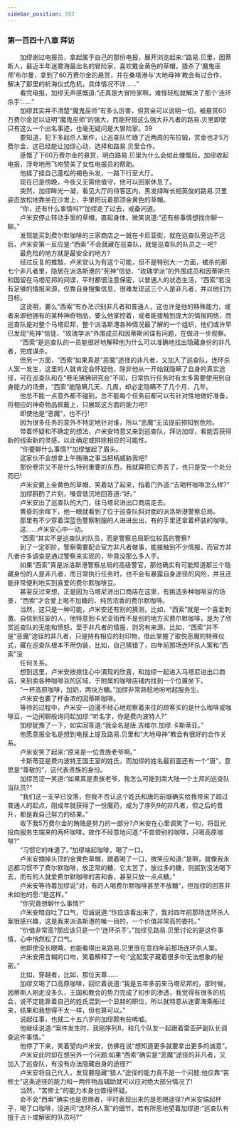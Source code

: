 ```yaml
---
sidebar_position: 593
---
```

### 第一百四十八章 拜访  


　　加缪谢过电报员，拿起属于自己的那份电报，展开浏览起来:“路易.贝里，因蒂斯人，最近半年迷雾海最出名的冒险家，喜欢戴金黄色的草帽，猎杀了‘魔鬼巫师’布尔曼，拿到了60万费尔金的悬赏，并在桑塔港与‘大地母神’教会有过合作，解决了那里的祈海仪式危机，具体情况不详……”  
　　看完电报，加缪无声感慨道:“还真是大冒险家啊，难怪轻松就解决了那个‘连环杀手’……”  
　　加缪其实并不清楚“魔鬼巫师”有多么厉害，但赏金可以说明一切，被悬赏60万费尔金足以证明“魔鬼巫师”的强大，而能狩猎这么强大非凡者的路易.贝里即使只有这么一个出名事迹，也毫无疑问是大冒险家。39  
　　要知道，犯下多起杀人案件，让巡查队忙碌了近两周的布拉姆，赏金也才5万费尔金，这已经能让加缪心动，选择和路易.贝里合作。  
　　感慨了下60万费尔金的悬赏，明白路易.贝里为什么会如此慷慨后，加缪收起电报，浮夸地用飞吻赞美了女性电报员的帮助。  
　　他揉了揉自己蓬松的褐色头发，一路下行至大厅。  
　　现在已是傍晚，今夜又无需他值守，他可以回家休息了。  
　　突然，加缪眸光一凝，看见大厅的待客区内，黑发绿眸长相英俊的路易.贝里姿态放松地靠坐在沙发上，手里把玩着那顶金黄色的草帽。  
　　“你，还有什么事情吗?”加缪走了过去，戒备问道。  
　　卢米安停止转动手里的草帽，直起身体，微笑说道:“还有些事情想找你聊一聊。”  
　　发现能买到费尔默咖啡的三家商店之一就在卡尼亚街，就在巡查队旁边不远后，卢米安第一反应是:“西索”不会就藏在巡查队，就是巡查队的队员之一吧?  
　　最危险的地方就是最安全的地方?  
　　经过反复的推敲，卢米安认为有这个可能，但不是特别大:一方面，被杀的那七个非凡者里，隐居在派洛斯港的“死神”信徒、“玫瑰学派”的外围成员和因蒂斯共和国留在马塔尼邦的间谍，平时都很注意保密，以普通人的状态生活，“西索”若没有足够的情报来源，仅靠自身搜集信息，很难发现这三个人是非凡者，并以他们为目标。  
　　这说明，要么“西索”有办法识别非凡者和普通人，这也许是他的特殊能力，或者来源他拥有的某种神奇物品，要么他掌控着，或者能接触到庞大的情报网络，而巡查队是对整个马塔尼邦，整个派洛斯港各种情况最了解的一个组织，他们或许早已发现“死神”信徒、“玫瑰学派”外围成员和因蒂斯间谍有问题，在做进一步观察。  
　　“西索”是巡查队的一员能很好地解释他为什么可以准确地找出隐藏身份的非凡者，完成谋杀。  
　　但另一方面，“西索”如果真是“恶魔”途径的非凡者，又加入了巡查队，连环杀人案一发生，这里的人就肯定会怀疑他，除非他从一开始就隐瞒了自身的真实途径，可在巡查队和在“卷毛狒狒研究会”不同，日常执行任务时有太多需要使用到自身能力的场景，“西索”能隐瞒几天、几周，却必定隐瞒不了几个月、几年。  
　　他总不能一点意外都不碰到，总不能每个任务前都可以有针对性地做好准备，将相应的神奇物品佩戴上，只展现这方面的能力吧?  
　　即使他是“恶魔”，也不行!  
　　因为很多任务的意外不特定地针对谁，所以“恶魔”无法提前预知到危险。  
　　带着怀疑和不确定的想法，卢米安特意又来到巡查队，拜访加缪，看能否获得新的线索新的灵感，以此确定或排除相应的可能性。  
　　“你要聊什么事情?”加缪皱起了眉头。  
　　这家伙不会想拿上午贿赂之事当把柄威胁我吧?  
　　那份卷宗又不是什么特别重要的东西，我就算把它弄丢了，也只是受一个处分而已!  
　　卢米安戴上金黄色的草帽，笑着站了起来，指着门外道:“去喝杯咖啡怎么样?”  
　　加缪斟酌了片刻，嗓音低沉地回答道:“好。”  
　　卢米安出了巡查队的大门，往马塔尼进出口商店走去。  
　　黄昏的余晖下，他一眼就看到了位于巡查队斜对面的派洛斯港警察总局。  
　　那里有不少穿着深蓝色警察制服的人进进出出，有的手里还拿着杯装的咖啡。  
　　这……卢米安心中一动。  
　　“西索”其实不是巡查队的队员，而是警察总局职位较高的警察?  
　　到了一定职阶，警察需要配合官方非凡者做事，能接触到不少情报，而官方非凡者许多调查是通过警察来实现的，毕竟没那么多人手。  
　　如果“西索”真是派洛斯港警察总局的高级警官，那他确实有可能知道那三个隐藏身份的人是非凡者，而日常执行任务时，也不会有暴露自身途径的风险，并且还能非常便利地买到喜爱的费尔默咖啡豆。  
　　甚至反过来想，正是因为马塔尼进出口商店在这里，有挑选多种咖啡豆的场景，“西索”才会爱上喝不加糖的、纯苦浓香的费尔默咖啡。  
　　当然，这只是一种可能，卢米安还有别的猜测，比如，“西索”就是一个喜爱刺激、自信到狂妄的人，他特意到卡尼亚街而不是别的地方买费尔默咖啡，是为了欣赏巡查队的无能和愤怒，至于非凡者的情报，则另有来源，比如，“西索”并不是“恶魔”途径的非凡者，只是持有相应的封印物，借此掌握了取悦恶魔的特殊仪式，藏在巡查队根本不用伪装，比如，自己猜错了，四年前那场连环杀人案和“西索”没  
　　任何关系。  
　　想到这里，卢米安按捺住心中涌现的欣喜，和加缪一起进入马塔尼进出口商店，来到卖各种咖啡豆的区域，于附属的咖啡店铺内找到一个位置坐下。  
　　“一杯高原咖啡，加奶，两块方糖。”加缪非常熟稔地吩咐起服务生。  
　　卢米安也要了杯香浓的因蒂斯咖啡。  
　　等待的过程中，卢米安一边漫不经心地观察着来往的顾客买的是什么咖啡或咖啡豆，一边闲聊般询问起加缪:“听名字，你是费内波特人?”  
　　加缪犹豫了一下，如实回答道:“我全名是唐.吉维尔.加缪.卡斯蒂亚。”  
　　他愿意报全名是想到电报上提及路易.贝里和“大地母神”教会有很好的合作关系。  
　　卢米安笑了起来:“原来是一位贵族老爷啊。”  
　　卡斯蒂亚是费内波特王国王室的姓氏，而加缪的姓名最前面还有一个“唐”，意思是“尊敬的”，这代表贵族的身份。  
　　加缪苦涩一笑道:“如果真是贵族老爷，我怎么可能到南大陆一个土邦的巡查队当队员?“  
　　“我们这一支早已没落，但我不否认这个姓氏和唐的前缀确实给我带来了超过普通人的起点，刚成年就获得了一份魔药，成为了序列9的非凡者，但之后的晋升，都是我自己努力的结果。”  
　　收下我5万费尔金的贿赂是努力的一部分?卢米安在心里调笑了一句，将目光投向服务生端来的两杯咖啡，故作不经意地问道:“不尝尝别的咖啡，只喝高原咖啡?”  
　　“习惯它的味道了。”加缪端起咖啡，喝了一口。  
　　卢米安摘掉头顶的金黄色草帽，跟着喝了一口，微笑应和道:“是啊，就像我永远都习惯不了费尔默咖啡，放正常的糖，它太苦了，放过多的糖，则腻到没法喝下去，而有的人就爱费尔默咖啡的苦和香，甚至只放一点点糖。”  
　　卢米安等待着加缪说“对，有的人喝费尔默咖啡甚至不放糖”，但加缪的回答并未如他的愿:“是这样。”  
　　“你究竟想聊什么事情?”  
　　卢米安暗自吐了口气，坦诚说道:“你应该看出来了，我对四年前那场连环杀人案很感兴趣，这是我来派洛斯港的唯一目的，一个价值非常高的委托。”  
　　“价值非常高?那应该只是一个‘连环杀手’。”加缪见路易.贝里讨论的是这件事情，心中悄然松了口气。  
　　他即使没长眼睛，也能看得出来路易.贝里很在意四年前那场连环杀人案。  
　　卢米安用含糊的口吻，笑着解释了一句:“这起案子藏着很多你无法想象的秘密。”  
　　比如，穿越者，比如，那位天尊......  
　　加缪又喝了口高原咖啡，回忆着说道:“我是五年多前来马塔尼邦的，那时候，因蒂斯人刚走没多久，王国和教会的势力完成了初步的渗透，我觉得有很多的机会，说不定能靠着自己的姓氏混到一个显赫的职位，所以就特意从迷雾海乘船过来，结果和我想得不太一样，但也算可以。”  
　　说起往事，也就二十五六岁的加缪颇有些唏嘘。  
　　他继续说道:“案件发生时，我刚序列8，和几个队友一起跟着雷亚萨副队长调查这件事情。”  
　　他停了下来，笑着望向卢米安，仿佛在说“想知道更多就要拿出更多的诚意”。  
　　卢米安此时却在想另外一个问题:如果“西索”确实是“恶魔”途径的非凡者，又加入了巡查队，有没有办法隐藏自身的途径?“  
　　卢米安将自己代入，发现要隐藏“猎人”途径的能力真不是一个问题:他仅靠“苦修士”这条途径的能力和一两件物品辅助就可以应对绝大部分情况了!  
　　当然，“苦修士”的能力本身也值得怀疑。  
　　会不会“西索”确实也是恩赐者，平时表现出来的是恩赐途径?卢米安端起杯子，喝了口咖啡，没追问“连环杀人案”的细节，若有所思地望着加缪道:“巡查队有擅于占卜或解密的队员吗?”  

